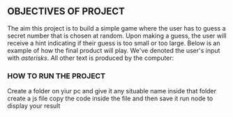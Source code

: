 ## OBJECTIVES OF PROJECT
The aim this project is to build a simple game where the user has to guess a secret number that is chosen at random.
Upon making a guess, the user will receive a hint indicating if their guess is too small or too large. Below is an example of how the final product will play. 
We've denoted the user's input with *asterisks*. All other text is produced by the computer:

### HOW TO RUN THE PROJECT
Create a folder on yiur pc and give it any situable name
inside that folder create a js file copy the code inside the file and then save it
run node <name of js file> to display your result
